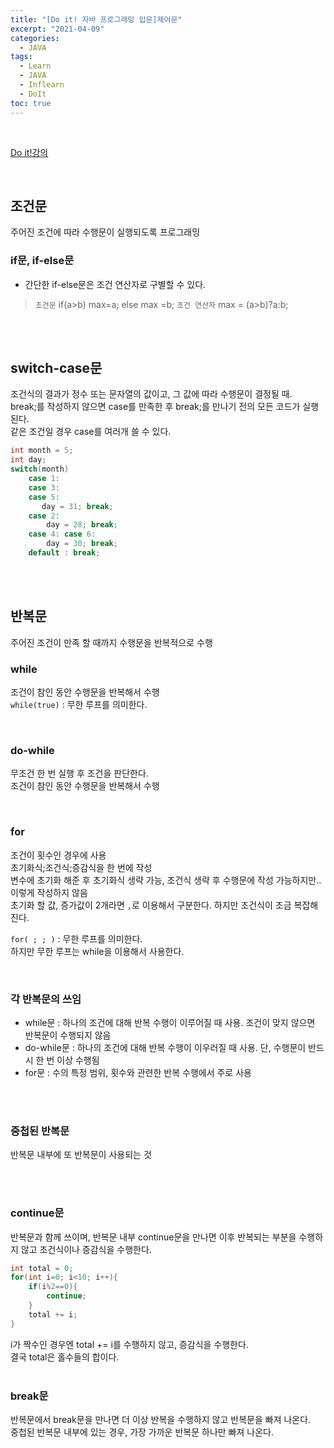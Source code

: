 ```yaml
---
title: "[Do it! 자바 프로그래밍 입문]제어문"
excerpt: "2021-04-09"
categories: 
  - JAVA
tags: 
  - Learn
  - JAVA
  - Inflearn
  - DoIt
toc: true
---
```


<br>

[Do it!강의](https://www.inflearn.com/course/%EC%9E%90%EB%B0%94-%ED%94%84%EB%A1%9C%EA%B7%B8%EB%9E%98%EB%B0%8D-%EC%9E%85%EB%AC%B8/dashboard)

<br>

## 조건문
주어진 조건에 따라 수행문이 실행되도록 프로그래밍<br>

### if문, if-else문
* 간단한 if-else문은 조건 연산자로 구별할 수 있다.<br>
> `조건문`
  if(a>b) max=a;
  else max =b; 
  `조건 연산자`
  max = (a>b)?a:b;

<br><br>

## switch-case문
조건식의 결과가 정수 또는 문자열의 값이고, 그 값에 따라 수행문이 결정될 때.<br>
break;를 작성하지 않으면 case를 만족한 후 break;를 만나기 전의 모든 코드가 실행된다.<br>
같은 조건일 경우 case를 여러개 쓸 수 있다.<br>

```java
int month = 5;
int day;
switch(month)
    case 1: 
    case 3: 
    case 5: 
       day = 31; break;
    case 2:
        day = 28; break;   
    case 4: case 6:
        day = 30; break;
    default : break;
```

<br><br>



## 반복문
주어진 조건이 만족 할 때까지 수행문을 반복적으로 수행<br>


### while
조건이 참인 동안 수행문을 반복해서 수행<br>
`while(true)` : 무한 루프를 의미한다.<br>

<br>


### do-while
무조건 한 번 실행 후 조건을 판단한다.<br>
조건이 참인 동안 수행문을 반복해서 수행<br>

<br>

### for
조건이 횟수인 경우에 사용<br>
초기화식;조건식;증감식을 한 번에 작성<br>
변수에 초기화 해준 후 초기화식 생략 가능, 조건식 생략 후 수행문에 작성 가능하지만.. 이렇게 작성하지 않음<br>
초기화 할 값, 증가값이 2개라면 `,`로 이용해서 구분한다. 하지만 조건식이 조금 복잡해진다. <br>


`for( ; ; )` : 무한 루프를 의미한다.<br>
하지만 무한 루프는 while을 이용해서 사용한다.<br>

<br>

### 각 반복문의 쓰임

- while문 : 하나의 조건에 대해 반복 수행이 이루어질 때 사용. 조건이 맞지 않으면 반복문이 수행되지 않음
- do-while문 : 하나의 조건에 대해 반복 수행이 이우러질 때 사용. 단, 수행문이 반드시 한 번 이상 수행됨
- for문 : 수의 특정 범위, 횟수와 관련한 반복 수행에서 주로 사용

<br><br>

### 중첩된 반복문
반복문 내부에 또 반복문이 사용되는 것

<br><br>


### continue문
반복문과 함께 쓰이며, 반복문 내부 continue문을 만나면 이후 반복되는 부분을 수행하지 않고 조건식이나 증감식을 수행한다.<br>

```java
int total = 0;
for(int i=0; i<10; i++){
    if(i%2==0){ 
        continue;
    }
    total += i;
}
```

i가 짝수인 경우엔 total += i를 수행하지 않고, 증감식을 수행한다.<br>
결국 total은 홀수들의 합이다.<br>
<br>


### break문
반복문에서 break문을 만나면 더 이상 반복을 수행하지 않고 반복문을 빠져 나온다.<br>
중첩된 반복문 내부에 있는 경우, 가장 가까운 반복문 하나만 빠져 나온다.<br>

<br>


